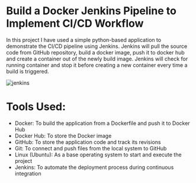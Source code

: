 # Build a Docker Jenkins Pipeline to Implement CI/CD Workflow

In this project I have used a simple python-based application to demonstrate the CI/CD pipeline using Jenkins. 
Jenkins will pull the source code from GitHub repository, build a docker image, push it to docker hub and create a container out of the newly build image. Jenkins will check for running container and stop it before creating a new container every time a build is triggered.  

![jenkins](https://user-images.githubusercontent.com/89718858/142464120-b63c4031-7f76-4df7-9918-8095bcdc8270.JPG)

# Tools Used: 

- Docker: To build the application from a Dockerfile and push it to Docker Hub
- Docker Hub: To store the Docker image
- GitHub: To store the application code and track its revisions
- Git: To connect and push files from the local system to GitHub
- Linux (Ubuntu): As a base operating system to start and execute the project
- Jenkins: To automate the deployment process during continuous integration


